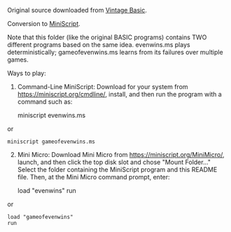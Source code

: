 Original source downloaded from [Vintage Basic](http://www.vintage-basic.net/games.html).

Conversion to [MiniScript](https://miniscript.org).

Note that this folder (like the original BASIC programs) contains TWO different programs based on the same idea.  evenwins.ms plays deterministically; gameofevenwins.ms learns from its failures over multiple games.

Ways to play:

1. Command-Line MiniScript:
Download for your system from https://miniscript.org/cmdline/, install, and then run the program with a command such as:

	miniscript evenwins.ms

or

	miniscript gameofevenwins.ms


2. Mini Micro:
Download Mini Micro from https://miniscript.org/MiniMicro/, launch, and then click the top disk slot and chose "Mount Folder..."  Select the folder containing the MiniScript program and this README file.  Then, at the Mini Micro command prompt, enter:

	load "evenwins"
	run

or

	load "gameofevenwins"
	run
